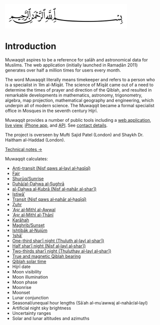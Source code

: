 <img
  src="bismillah.png" 
  width="400"
/>

<h1>Introduction</h1>

Muwaqqit aspires to be a reference for ṣalāh and astronomical data for Muslims. The web application (initially launched in Ramaḍān 2011) generates over half a million times for users every month.

<note>The word Muwaqqit literally means timekeeper and refers to a person who is a specialist in ʿIlm al-Mīqāt. The science of Mīqāt came out of a need to determine the times of prayer and direction of the Qiblah, and resulted in remarkable developments in mathematics, astronomy, trigonometry, algebra, map projection, mathematical geography and engineering, which underpin all of modern science. The Muwaqqit became a formal specialist office in Mosques in the seventh century Hijrī.</note>

Muwaqqit provides a number of public tools including a [web application](https://www.muwaqqit.com), [live view](https://www.muwaqqit.com/live), [iPhone app](https://itunes.apple.com/app/muwaqqit/id1454077724), and [API](/api-v1). See [contact details](/contact).

The project is overseen by Mufti Sajid Patel (London) and Shaykh Dr. Haitham al-Haddad (London).

<note :label="false">[Technical notes →](/technical-notes)</note>

Muwaqqit calculates:
- [Anti-transit (Nisf qaws al‑layl al‑ḥaqīqī)](/anti-transit)
- [Fajr](/fajr)
- [Shurūq/Sunrise](/sunrise)
- [Ḍuhā/al-Ḍaḥwa al‑Ṣughrā](/al-dahwa-al-sughra)
- [al-Ḍaḥwa al‑Kubrā (Nisf al‑nahār al‑sharʿī)](/al-dahwa-al-kubra)
- [Istiwāʾ](/istiwa)
- [Transit (Nisf qaws al‑nahār al‑ḥaqīqī)](/transit)
- [Ẓuhr](/zuhr)
- [ʿAṣr al‑Mithl al-Awwal](/asr-al-mithl-al-awwal)
- [ʿAṣr al‑Mithl al-Thānī](/asr-al-mithl-al-thani)
- [Karāhah](/karahah)
- [Maghrib/Sunset](/sunset)
- [Ishtibāk al‑Nujūm](/ishtibak-al-nujum)
- [ʿIshāʾ](/isha)
- [One-third sharʿī night (Thuluth al‑layl al‑sharʿī)](/night-fractions)
- [Half sharʿī night (Nisf al‑layl al‑sharʿī)](/night-fractions)
- [Two-thirds sharʿī night (Thuluthay al‑layl al‑sharʿī)](/night-fractions)
- [True and magnetic Qiblah bearing](/qiblah)
- [Qiblah solar time](/qiblah)
- Hijrī date
- Moon visibility
- Moon illumination
- Moon phase
- Moonrise
- Moonset
- Lunar conjunction
- Seasonal/unequal hour lengths (Sāʿah al-muʿawwaj al-nahār/al‑layl)
- Artificial night sky brightness
- Uncertainty ranges
- Solar and lunar altitudes and azimuths
